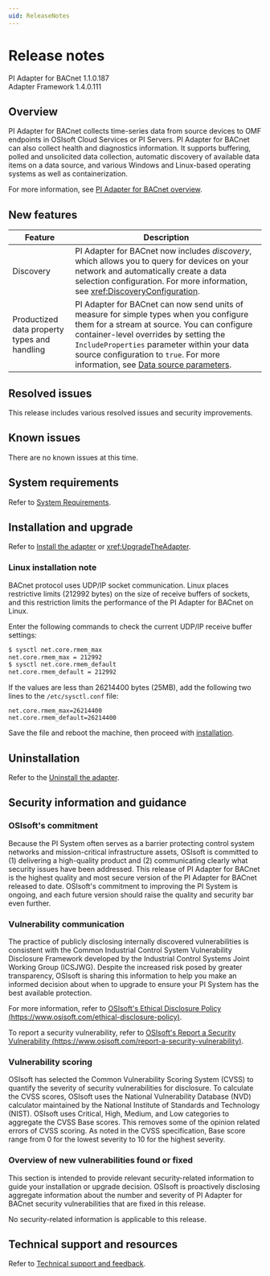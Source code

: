 ```yaml
---
uid: ReleaseNotes
---
```

# Release notes

PI Adapter for BACnet 1.1.0.187<br/>
Adapter Framework 1.4.0.111

## Overview

PI Adapter for BACnet collects time-series data from source devices to OMF endpoints in OSIsoft Cloud Services or PI Servers. PI Adapter for BACnet can also collect health and diagnostics information. It supports buffering, polled and unsolicited data collection, automatic discovery of available data items on a data source, and various Windows and Linux-based operating systems as well as containerization.

For more information, see [PI Adapter for BACnet overview](xref:PIAdapterforBACnetOverview).

## New features

| Feature | Description |
|--|--|
| Discovery | PI Adapter for BACnet now includes _discovery_, which allows you to query for devices on your network and automatically create a data selection configuration. For more information, see <xref:DiscoveryConfiguration>. |
| Productized data property types and handling | PI Adapter for BACnet can now send units of measure for simple types when you configure them for a stream at source. You can configure container-level overrides by setting the `IncludeProperties` parameter within your data source configuration to `true`. For more information, see [Data source parameters](xref:PIAdapterforBACnetDataSourceConfiguration#data-source-parameters). |

## Resolved issues

This release includes various resolved issues and security improvements.

## Known issues

There are no known issues at this time.

## System requirements

Refer to [System Requirements](xref:SystemRequirements).

## Installation and upgrade

Refer to [Install the adapter](xref:BACnetInstallTheAdapter) or <xref:UpgradeTheAdapter>.

### Linux installation note

BACnet protocol uses UDP/IP socket communication. Linux places restrictive limits (212992 bytes) on the size of receive buffers of sockets, and this restriction limits the performance of the PI Adapter for BACnet on Linux.

Enter the following commands to check the current UDP/IP receive buffer settings:

```bash
$ sysctl net.core.rmem_max
net.core.rmem_max = 212992
$ sysctl net.core.rmem_default
net.core.rmem_default = 212992
```

If the values are less than 26214400 bytes (25MB), add the following two lines to the `/etc/sysctl.conf` file:

```text
net.core.rmem_max=26214400
net.core.rmem_default=26214400
```

Save the file and reboot the machine, then proceed with [installation](xref:BACnetInstallTheAdapter#linux).

## Uninstallation

Refer to the [Uninstall the adapter](xref:UninstallTheAdapter).

## Security information and guidance

### OSIsoft's commitment

Because the PI System often serves as a barrier protecting control system networks and mission-critical infrastructure assets, OSIsoft is committed to (1) delivering a high-quality product and (2) communicating clearly what security issues have been addressed. This release of PI Adapter for BACnet is the highest quality and most secure version of the PI Adapter for BACnet released to date. OSIsoft's commitment to improving the PI System is ongoing, and each future version should raise the quality and security bar even further.

### Vulnerability communication

The practice of publicly disclosing internally discovered vulnerabilities is consistent with the Common Industrial Control System Vulnerability Disclosure Framework developed by the Industrial Control Systems Joint Working Group (ICSJWG). Despite the increased risk posed by greater transparency, OSIsoft is sharing this information to help you make an informed decision about when to upgrade to ensure your PI System has the best available protection.

For more information, refer to [OSIsoft's Ethical Disclosure Policy (https://www.osisoft.com/ethical-disclosure-policy)](https://www.osisoft.com/ethical-disclosure-policy).

To report a security vulnerability, refer to [OSIsoft's Report a Security Vulnerability (https://www.osisoft.com/report-a-security-vulnerability)](https://www.osisoft.com/report-a-security-vulnerability).

### Vulnerability scoring

OSIsoft has selected the Common Vulnerability Scoring System (CVSS) to quantify the severity of security vulnerabilities for disclosure. To calculate the CVSS scores, OSIsoft uses the National Vulnerability Database (NVD) calculator maintained by the National Institute of Standards and Technology (NIST).  OSIsoft uses Critical, High, Medium, and Low categories to aggregate the CVSS Base scores. This removes some of the opinion related errors of CVSS scoring.  As noted in the CVSS specification, Base score range from 0 for the lowest severity to 10 for the highest severity.

### Overview of new vulnerabilities found or fixed

This section is intended to provide relevant security-related information to guide your installation or upgrade decision. OSIsoft is proactively disclosing aggregate information about the number and severity of PI Adapter for BACnet security vulnerabilities that are fixed in this release.

No security-related information is applicable to this release.

## Technical support and resources

Refer to [Technical support and feedback](xref:TechnicalSupportAndFeedback).
